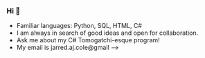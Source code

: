 ### Hi 👋


- Familiar languages: Python, SQL, HTML, C#
- I am always in search of good ideas and open for collaboration.
- Ask me about my C# Tomogatchi-esque program!
- My email is jarred.aj.cole@gmail
-->
